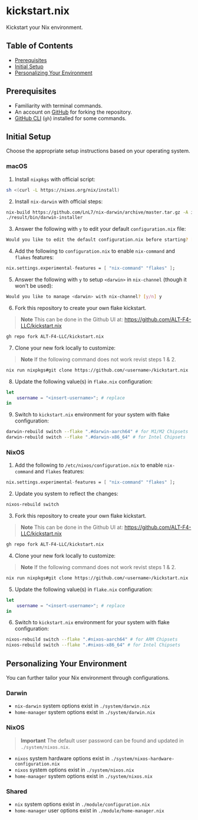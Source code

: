 # kickstart.nix
Kickstart your Nix environment.


## Table of Contents

- [Prerequisites](#prerequisites)
- [Initial Setup](#initial-setup)
- [Personalizing Your Environment](#personalizing-your-environment)


## Prerequisites

- Familiarity with terminal commands.
- An account on [GitHub](https://github.com/) for forking the repository.
- [GitHub CLI](https://github.com/cli/cli) (`gh`) installed for some commands.


## Initial Setup

Choose the appropriate setup instructions based on your operating system.

### macOS

1. Install `nixpkgs` with official script:

```bash
sh <(curl -L https://nixos.org/nix/install)
```

2. Install `nix-darwin` with official steps:

```bash
nix-build https://github.com/LnL7/nix-darwin/archive/master.tar.gz -A installer
./result/bin/darwin-installer
```

3. Answer the following with `y` to edit your default `configuration.nix` file:

```bash
Would you like to edit the default configuration.nix before starting? [y/n] y
```

4. Add the following to `configuration.nix` to enable `nix-command` and `flakes` features:

```nix
nix.settings.experimental-features = [ "nix-command" "flakes" ];
```

5. Answer the following with `y` to setup `<darwin>` in `nix-channel` (though it won't be used):

```bash
Would you like to manage <darwin> with nix-channel? [y/n] y
```

6. Fork this repository to create your own flake kickstart.

> **Note**
> This can be done in the Github UI at: https://github.com/ALT-F4-LLC/kickstart.nix

```bash
gh repo fork ALT-F4-LLC/kickstart.nix
```

7. Clone your new fork locally to customize:

> **Note**
> If the following command does not work revist steps 1 & 2.

```bash
nix run nixpkgs#git clone https://github.com/<username>/kickstart.nix
```

8. Update the following value(s) in `flake.nix` configuration:

```nix
let
    username = "<insert-username>"; # replace
in
```

9. Switch to `kickstart.nix` environment for your system with flake configuration:

```bash
darwin-rebuild switch --flake ".#darwin-aarch64" # for M1/M2 Chipsets
darwin-rebuild switch --flake ".#darwin-x86_64" # for Intel Chipsets
```

### NixOS

1. Add the following to `/etc/nixos/configuration.nix` to enable `nix-command` and `flakes` features:

```nix
nix.settings.experimental-features = [ "nix-command" "flakes" ];
```

2. Update you system to reflect the changes:

```bash
nixos-rebuild switch
```

3. Fork this repository to create your own flake kickstart.

> **Note**
> This can be done in the Github UI at: https://github.com/ALT-F4-LLC/kickstart.nix

```bash
gh repo fork ALT-F4-LLC/kickstart.nix
```

4. Clone your new fork locally to customize:

> **Note**
> If the following command does not work revist steps 1 & 2.

```bash
nix run nixpkgs#git clone https://github.com/<username>/kickstart.nix
```

5. Update the following value(s) in `flake.nix` configuration:

```nix
let
    username = "<insert-username>"; # replace
in
```

6. Switch to `kickstart.nix` environment for your system with flake configuration:

```bash
nixos-rebuild switch --flake ".#nixos-aarch64" # for ARM Chipsets
nixos-rebuild switch --flake ".#nixos-x86_64" # for Intel Chipsets
```


## Personalizing Your Environment

You can further tailor your Nix environment through configurations.

### Darwin

- `nix-darwin` system options exist in `./system/darwin.nix`
- `home-manager` system options exist in `./system/darwin.nix`

### NixOS

> **Important**
> The default user password can be found and updated in `./system/nixos.nix`. 

- `nixos` system hardware options exist in `./system/nixos-hardware-configuration.nix`
- `nixos` system options exist in `./system/nixos.nix`
- `home-manager` system options exist in `./system/nixos.nix`

### Shared

- `nix` system options exist in `./module/configuration.nix`
- `home-manager` user options exist in `./module/home-manager.nix`
